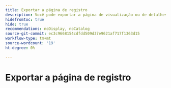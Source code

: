 ```yaml
---
title: Exportar a página de registro
description: Você pode exportar a página de visualização ou de detalhes do registro para o Word.
hidefromtoc: true
hide: true
recommendations: noDisplay, noCatalog
source-git-commit: ec3c9668154cdfdd509d37e9621af717f1363d15
workflow-type: tm+mt
source-wordcount: '19'
ht-degree: 0%

---
```


<!--update the metadata with real information when making this available in TOC and in the left nav-->
<!--update the miniTOC and TOC when you make this public-->

# Exportar a página de registro
